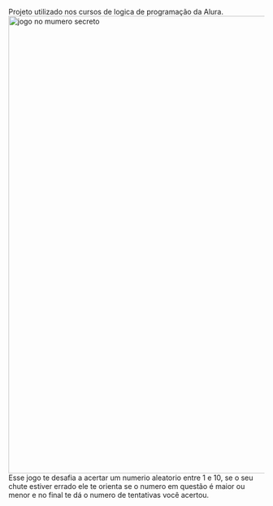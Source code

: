 Projeto utilizado nos cursos de logica de programação da Alura. 
<img width="1911" height="901" alt="jogo no mumero secreto" src="https://github.com/user-attachments/assets/f6b27d3e-201c-4c38-9275-6f7bbe612e15" />
Esse jogo te desafia a acertar um numerio aleatorio entre 1 e 10, se o seu chute estiver errado ele te orienta se o numero em questão é maior ou menor e no final te dá o numero de tentativas você acertou. 
